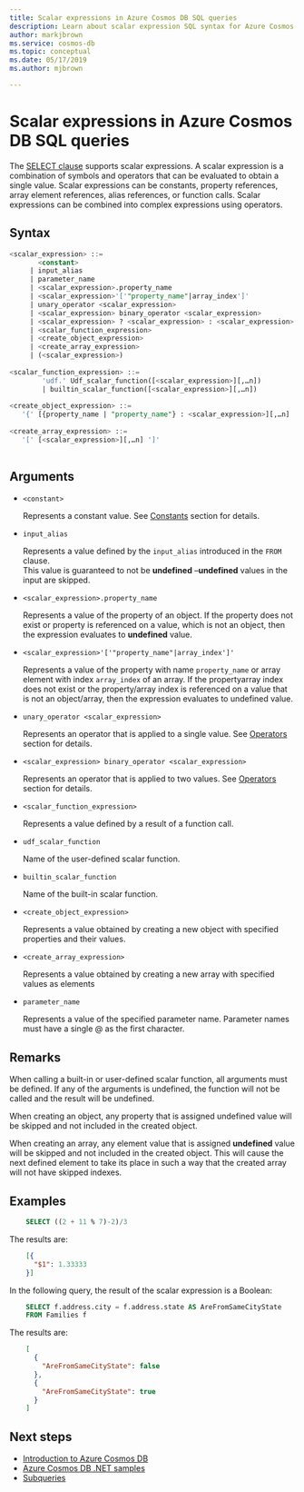 ```yaml
---
title: Scalar expressions in Azure Cosmos DB SQL queries
description: Learn about scalar expression SQL syntax for Azure Cosmos DB.
author: markjbrown
ms.service: cosmos-db
ms.topic: conceptual
ms.date: 05/17/2019
ms.author: mjbrown

---
```

# Scalar expressions in Azure Cosmos DB SQL queries

The [SELECT clause](sql-query-select.md) supports scalar expressions. A scalar expression is a combination of symbols and operators that can be evaluated to obtain a single value. Scalar expressions can be constants, property references, array element references, alias references, or function calls. Scalar expressions can be combined into complex expressions using operators.

## Syntax
  
```sql  
<scalar_expression> ::=  
       <constant>
     | input_alias
     | parameter_name  
     | <scalar_expression>.property_name  
     | <scalar_expression>'['"property_name"|array_index']'  
     | unary_operator <scalar_expression>  
     | <scalar_expression> binary_operator <scalar_expression>    
     | <scalar_expression> ? <scalar_expression> : <scalar_expression>  
     | <scalar_function_expression>  
     | <create_object_expression>
     | <create_array_expression>  
     | (<scalar_expression>)
  
<scalar_function_expression> ::=  
        'udf.' Udf_scalar_function([<scalar_expression>][,…n])  
        | builtin_scalar_function([<scalar_expression>][,…n])  
  
<create_object_expression> ::=  
   '{' [{property_name | "property_name"} : <scalar_expression>][,…n] '}'  
  
<create_array_expression> ::=  
   '[' [<scalar_expression>][,…n] ']'  
  
```

## Arguments
  
- `<constant>`  
  
   Represents a constant value. See [Constants](sql-query-constants.md) section for details.  
  
- `input_alias`  
  
   Represents a value defined by the `input_alias` introduced in the `FROM` clause.  
  This value is guaranteed to not be **undefined** –**undefined** values in the input are skipped.  
  
- `<scalar_expression>.property_name`  
  
   Represents a value of the property of an object. If the property does not exist or property is referenced on a value, which is not an object, then the expression evaluates to **undefined** value.  
  
- `<scalar_expression>'['"property_name"|array_index']'`  
  
   Represents a value of the property with name `property_name` or array element with index `array_index` of an array. If the propertyarray index does not exist or the property/array index is referenced on a value that is not an object/array, then the expression evaluates to undefined value.  
  
- `unary_operator <scalar_expression>`  
  
   Represents an operator that is applied to a single value. See [Operators](sql-query-operators.md) section for details.  
  
- `<scalar_expression> binary_operator <scalar_expression>`  
  
   Represents an operator that is applied to two values. See [Operators](sql-query-operators.md) section for details.  
  
- `<scalar_function_expression>`  
  
   Represents a value defined by a result of a function call.  
  
- `udf_scalar_function`  
  
   Name of the user-defined scalar function.  
  
- `builtin_scalar_function`  
  
   Name of the built-in scalar function.  
  
- `<create_object_expression>`  
  
   Represents a value obtained by creating a new object with specified properties and their values.  
  
- `<create_array_expression>`  
  
   Represents a value obtained by creating a new array with specified values as elements  
  
- `parameter_name`  
  
   Represents a value of the specified parameter name. Parameter names must have a single \@ as the first character.  
  
## Remarks
  
  When calling a built-in or user-defined scalar function, all arguments must be defined. If any of the arguments is undefined, the function will not be called and the result will be undefined.  
  
  When creating an object, any property that is assigned undefined value will be skipped and not included in the created object.  
  
  When creating an array, any element value that is assigned **undefined** value will be skipped and not included in the created object. This will cause the next defined element to take its place in such a way that the created array will not have skipped indexes.  

## Examples

```sql
    SELECT ((2 + 11 % 7)-2)/3
```

The results are:

```json
    [{
      "$1": 1.33333
    }]
```

In the following query, the result of the scalar expression is a Boolean:

```sql
    SELECT f.address.city = f.address.state AS AreFromSameCityState
    FROM Families f
```

The results are:

```json
    [
      {
        "AreFromSameCityState": false
      },
      {
        "AreFromSameCityState": true
      }
    ]
```

## Next steps

- [Introduction to Azure Cosmos DB](introduction.md)
- [Azure Cosmos DB .NET samples](https://github.com/Azure/azure-cosmosdb-dotnet)
- [Subqueries](sql-query-subquery.md)